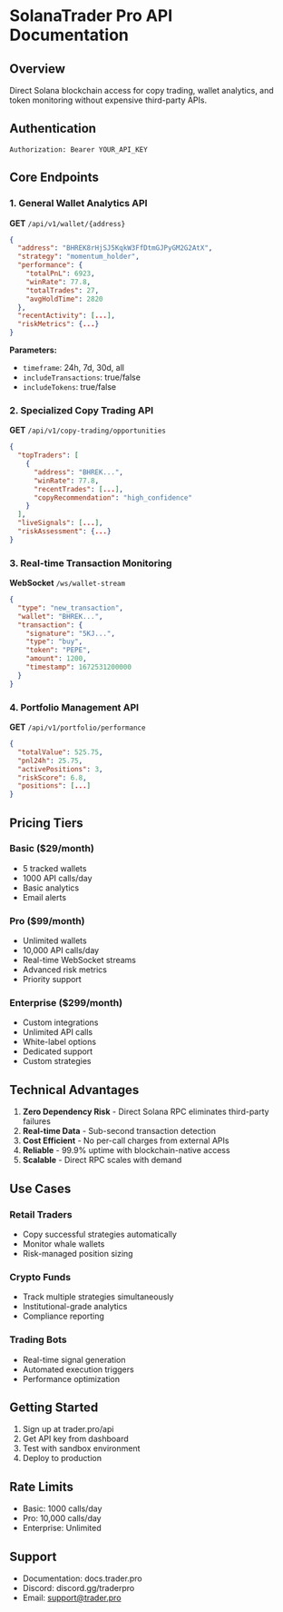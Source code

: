 # SolanaTrader Pro API Documentation

## Overview
Direct Solana blockchain access for copy trading, wallet analytics, and token monitoring without expensive third-party APIs.

## Authentication
```
Authorization: Bearer YOUR_API_KEY
```

## Core Endpoints

### 1. General Wallet Analytics API
**GET** `/api/v1/wallet/{address}`
```json
{
  "address": "BHREK8rHjSJ5KqkW3FfDtmGJPyGM2G2AtX",
  "strategy": "momentum_holder",
  "performance": {
    "totalPnL": 6923,
    "winRate": 77.8,
    "totalTrades": 27,
    "avgHoldTime": 2820
  },
  "recentActivity": [...],
  "riskMetrics": {...}
}
```

**Parameters:**
- `timeframe`: 24h, 7d, 30d, all
- `includeTransactions`: true/false
- `includeTokens`: true/false

### 2. Specialized Copy Trading API
**GET** `/api/v1/copy-trading/opportunities`
```json
{
  "topTraders": [
    {
      "address": "BHREK...",
      "winRate": 77.8,
      "recentTrades": [...],
      "copyRecommendation": "high_confidence"
    }
  ],
  "liveSignals": [...],
  "riskAssessment": {...}
}
```

### 3. Real-time Transaction Monitoring
**WebSocket** `/ws/wallet-stream`
```json
{
  "type": "new_transaction",
  "wallet": "BHREK...",
  "transaction": {
    "signature": "5KJ...",
    "type": "buy",
    "token": "PEPE",
    "amount": 1200,
    "timestamp": 1672531200000
  }
}
```

### 4. Portfolio Management API
**GET** `/api/v1/portfolio/performance`
```json
{
  "totalValue": 525.75,
  "pnl24h": 25.75,
  "activePositions": 3,
  "riskScore": 6.8,
  "positions": [...]
}
```

## Pricing Tiers

### Basic ($29/month)
- 5 tracked wallets
- 1000 API calls/day
- Basic analytics
- Email alerts

### Pro ($99/month)  
- Unlimited wallets
- 10,000 API calls/day
- Real-time WebSocket streams
- Advanced risk metrics
- Priority support

### Enterprise ($299/month)
- Custom integrations
- Unlimited API calls
- White-label options
- Dedicated support
- Custom strategies

## Technical Advantages

1. **Zero Dependency Risk** - Direct Solana RPC eliminates third-party failures
2. **Real-time Data** - Sub-second transaction detection
3. **Cost Efficient** - No per-call charges from external APIs
4. **Reliable** - 99.9% uptime with blockchain-native access
5. **Scalable** - Direct RPC scales with demand

## Use Cases

### Retail Traders
- Copy successful strategies automatically
- Monitor whale wallets
- Risk-managed position sizing

### Crypto Funds
- Track multiple strategies simultaneously  
- Institutional-grade analytics
- Compliance reporting

### Trading Bots
- Real-time signal generation
- Automated execution triggers
- Performance optimization

## Getting Started

1. Sign up at trader.pro/api
2. Get API key from dashboard
3. Test with sandbox environment
4. Deploy to production

## Rate Limits
- Basic: 1000 calls/day
- Pro: 10,000 calls/day  
- Enterprise: Unlimited

## Support
- Documentation: docs.trader.pro
- Discord: discord.gg/traderpro
- Email: support@trader.pro